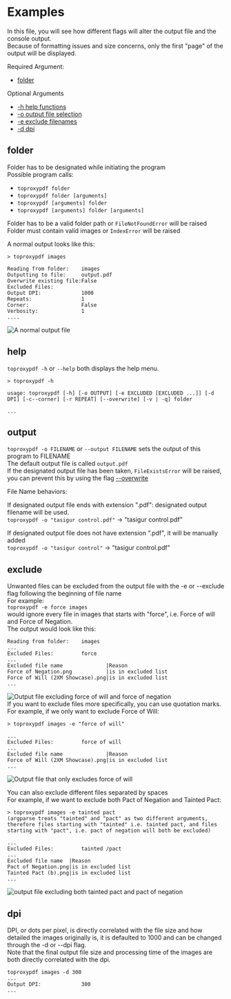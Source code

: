 # Examples

In this file, you will see how different flags will alter the output file and the console output.  
Because of formatting issues and size concerns, only the first "page" of the output will be displayed.  

Required Argument:  

- [folder](#folder)  

Optional Arguments

- [-h help functions](#help)  
- [-o output file selection](#output)
- [-e exclude filenames](#exclude)
- [-d dpi](#dpi)

## folder

Folder has to be designated while initiating the program  
Possible program calls:  

- `toproxypdf folder`
- `toproxypdf folder [arguments]`  
- `toproxypdf [arguments] folder`
- `toproxypdf [arguments] folder [arguments]`

Folder has to be a valid folder path or `FileNotFoundError` will be raised  
Folder must contain valid images or `IndexError` will be raised  
  
  A normal output looks like this:  

```none
> toproxypdf images
 
Reading from folder:    images
Outputting to file:     output.pdf
Overwrite existing file:False
Excluded Files:
Output DPI:             1000
Repeats:                1
Corner:                 False
Verbosity:              1
....
  ```  

  ![A normal output file](.images/0.jpg)  

## help

`toproxypdf -h`  or `--help` both displays the help menu.

```none
> toproxypdf -h

usage: toproxypdf [-h] [-o OUTPUT] [-e EXCLUDED [EXCLUDED ...]] [-d DPI] [-c--corner] [-r REPEAT] [--overwrite] [-v | -q] folder

...
```

## output

`toproxypdf -o FILENAME` or `--output FILENAME` sets the output of this program to FILENAME  
The default output file is called `output.pdf`  
If the designated output file has been taken, `FileExistsError` will be raised, you can prevent this by using the flag [--overwrite](#overwrite)  

File Name behaviors:  
  
If designated output file ends with extension ".pdf": designated output filename will be used.  
`toproxypdf -o "tasigur control.pdf"` -> "tasigur control.pdf"

If designated output file does not have extension ".pdf", it will be manually added  
`toproxypdf -o "tasigur control"` -> "tasigur control.pdf"

## exclude

Unwanted files can be excluded from the output file with the -e or --exclude flag following the beginning of file name  
For example:  
`toproxypdf -e force images`  
would ignore every file in images that starts with "force", i.e. Force of will and Force of Negation.  
The output would look like this:

```None
Reading from folder:    images
...
Excluded Files:         force
...
Excluded file name              |Reason
Force of Negation.png           |is in excluded list
Force of Will (2XM Showcase).png|is in excluded list
...
```  

![Output file excluding force of will and force of negation](./.images/1.jpg)  
If you want to exclude files more specifically, you can use quotation marks.  
For example, if we only want to exclude Force of Will:  

```None
> toproxypdf images -e "force of will"

...
Excluded Files:         force of will
...
Excluded file name              |Reason
Force of Will (2XM Showcase).png|is in excluded list
...
```

![Output file that only excludes force of will](./.images/2.jpg)  

You can also exclude different files separated by spaces  
For example, if we want to exclude both Pact of Negation and Tainted Pact:  

```None
> toproxypdf images -e tainted pact
(argparse treats "tainted" and "pact" as two different arguments, therefore files starting with "tainted" i.e. tainted pact, and files starting with "pact", i.e. pact of negation will both be excluded)

...
Excluded Files:         tainted /pact
...
Excluded file name  |Reason
Pact of Negation.png|is in excluded list
Tainted Pact (b).png|is in excluded list
...
```

![output file excluding both tainted pact and pact of negation](./.images/3.jpg)

## dpi

DPI, or dots per pixel, is directly correlated with the file size and how detailed the images originally is, it is defaulted to 1000 and can be changed through the -d or --dpi flag.  
Note that the final output file size and processing time of the images are both directly correlated with the dpi.  

```None
toproxypdf images -d 300
...
Output DPI:             300
...
```
